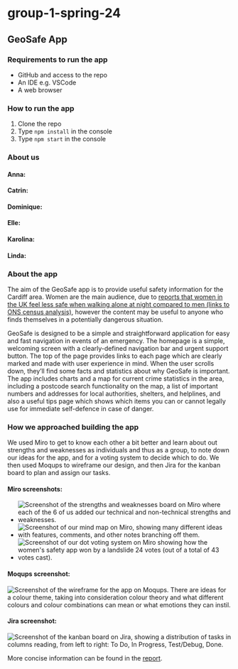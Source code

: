# group-1-spring-24
## GeoSafe App

### Requirements to run the app
- GitHub and access to the repo
- An IDE e.g. VSCode
- A web browser

### How to run the app
1. Clone the repo
2. Type `npm install` in the console
3. Type `npm start` in the console

### About us
#### Anna:


#### Catrin:


#### Dominique:


#### Elle:


#### Karolina:


#### Linda:


### About the app
The aim of the GeoSafe app is to provide useful safety information for the Cardiff area. Women are the main audience, due to [reports that women in the UK feel less safe when walking alone at night compared to men (links to ONS census analysis)](https://www.ons.gov.uk/peoplepopulationandcommunity/crimeandjustice/bulletins/perceptionsofpersonalsafetyandexperiencesofharassmentgreatbritain/2to27june2021), however the content may be useful to anyone who finds themselves in a potentially dangerous situation.

GeoSafe is designed to be a simple and straightforward application for easy and fast navigation in events of an emergency. The homepage is a simple, welcoming screen with a clearly-defined navigation bar and urgent support button. The top of the page provides links to each page which are clearly marked and made with user experience in mind. When the user scrolls down, they’ll find some facts and statistics about why GeoSafe is important. The app includes charts and a map for current crime statistics in the area, including a postcode search functionality on the map, a list of important numbers and addresses for local authorities, shelters, and helplines, and also a useful tips page which shows which items you can or cannot legally use for immediate self-defence in case of danger.

### How we approached building the app
We used Miro to get to know each other a bit better and learn about out strengths and weaknesses as individuals and thus as a group, to note down our ideas for the app, and for a voting system to decide which to do. We then used Moqups to wireframe our design, and then Jira for the kanban board to plan and assign our tasks.

#### Miro screenshots:
- ![Screenshot of the strengths and weaknesses board on Miro where each of the 6 of us added our technical and non-technical strengths and weaknesses.]()
- ![Screenshot of our mind map on Miro, showing many different ideas with features, comments, and other notes branching off them.]()
- ![Screenshot of our dot voting system on Miro showing how the women's safety app won by a landslide 24 votes (out of a total of 43 votes cast).]()

#### Moqups screenshot:
![Screenshot of the wireframe for the app on Moqups. There are ideas for a colour theme, taking into consideration colour theory and what different colours and colour combinations can mean or what emotions they can instil.]()

#### Jira screenshot:
![Screenshot of the kanban board on Jira, showing a distribution of tasks in columns reading, from left to right: To Do, In Progress, Test/Debug, Done.]()

More concise information can be found in the [report]().
